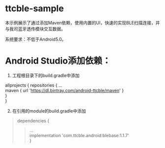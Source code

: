# ttcble-sample

本示例展示了通过添加Maven依赖，使用内置的UI，快速的实现BLE扫描连接，并与我司蓝牙透传模块交互数据。

系统要求：不低于Android5.0。

# Android Studio添加依赖：

1. 工程根目录下的build.gradle中添加

  allprojects {
    repositories {
      ...  
      maven { url 'https://dl.bintray.com/android-ttcble/maven' }  
    }  
  }

2. 在引用的module的build.gradle中添加

>dependencies {
>>...  
>>implementation 'com.ttcble.android:blebase:1.1.7'  
>}
